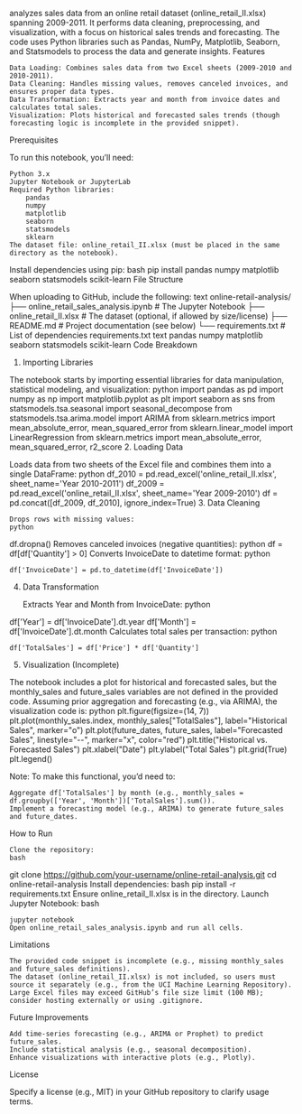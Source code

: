 analyzes sales data from an online retail dataset (online_retail_II.xlsx) spanning 2009-2011. It performs data cleaning, preprocessing, and visualization, with a focus on historical sales trends and forecasting. The code uses Python libraries such as Pandas, NumPy, Matplotlib, Seaborn, and Statsmodels to process the data and generate insights.
Features

    Data Loading: Combines sales data from two Excel sheets (2009-2010 and 2010-2011).
    Data Cleaning: Handles missing values, removes canceled invoices, and ensures proper data types.
    Data Transformation: Extracts year and month from invoice dates and calculates total sales.
    Visualization: Plots historical and forecasted sales trends (though forecasting logic is incomplete in the provided snippet).

Prerequisites

To run this notebook, you’ll need:

    Python 3.x
    Jupyter Notebook or JupyterLab
    Required Python libraries:
        pandas
        numpy
        matplotlib
        seaborn
        statsmodels
        sklearn
    The dataset file: online_retail_II.xlsx (must be placed in the same directory as the notebook).

Install dependencies using pip:
bash
pip install pandas numpy matplotlib seaborn statsmodels scikit-learn
File Structure

When uploading to GitHub, include the following:
text
online-retail-analysis/
├── online_retail_sales_analysis.ipynb  # The Jupyter Notebook
├── online_retail_II.xlsx               # The dataset (optional, if allowed by size/license)
├── README.md                           # Project documentation (see below)
└── requirements.txt                    # List of dependencies
requirements.txt
text
pandas
numpy
matplotlib
seaborn
statsmodels
scikit-learn
Code Breakdown
1. Importing Libraries

The notebook starts by importing essential libraries for data manipulation, statistical modeling, and visualization:
python
import pandas as pd
import numpy as np
import matplotlib.pyplot as plt
import seaborn as sns
from statsmodels.tsa.seasonal import seasonal_decompose
from statsmodels.tsa.arima.model import ARIMA
from sklearn.metrics import mean_absolute_error, mean_squared_error
from sklearn.linear_model import LinearRegression
from sklearn.metrics import mean_absolute_error, mean_squared_error, r2_score
2. Loading Data

Loads data from two sheets of the Excel file and combines them into a single DataFrame:
python
df_2010 = pd.read_excel('online_retail_II.xlsx', sheet_name='Year 2010-2011')
df_2009 = pd.read_excel('online_retail_II.xlsx', sheet_name='Year 2009-2010')
df = pd.concat([df_2009, df_2010], ignore_index=True)
3. Data Cleaning

    Drops rows with missing values:
    python

df.dropna()
Removes canceled invoices (negative quantities):
python
df = df[df['Quantity'] > 0]
Converts InvoiceDate to datetime format:
python

    df['InvoiceDate'] = pd.to_datetime(df['InvoiceDate'])

4. Data Transformation

    Extracts Year and Month from InvoiceDate:
    python

df['Year'] = df['InvoiceDate'].dt.year
df['Month'] = df['InvoiceDate'].dt.month
Calculates total sales per transaction:
python

    df['TotalSales'] = df['Price'] * df['Quantity']

5. Visualization (Incomplete)

The notebook includes a plot for historical and forecasted sales, but the monthly_sales and future_sales variables are not defined in the provided code. Assuming prior aggregation and forecasting (e.g., via ARIMA), the visualization code is:
python
plt.figure(figsize=(14, 7))
plt.plot(monthly_sales.index, monthly_sales["TotalSales"], label="Historical Sales", marker="o")
plt.plot(future_dates, future_sales, label="Forecasted Sales", linestyle="--", marker="x", color="red")
plt.title("Historical vs. Forecasted Sales")
plt.xlabel("Date")
plt.ylabel("Total Sales")
plt.grid(True)
plt.legend()

Note: To make this functional, you’d need to:

    Aggregate df['TotalSales'] by month (e.g., monthly_sales = df.groupby(['Year', 'Month'])['TotalSales'].sum()).
    Implement a forecasting model (e.g., ARIMA) to generate future_sales and future_dates.

How to Run

    Clone the repository:
    bash

git clone https://github.com/your-username/online-retail-analysis.git
cd online-retail-analysis
Install dependencies:
bash
pip install -r requirements.txt
Ensure online_retail_II.xlsx is in the directory.
Launch Jupyter Notebook:
bash

    jupyter notebook
    Open online_retail_sales_analysis.ipynb and run all cells.

Limitations

    The provided code snippet is incomplete (e.g., missing monthly_sales and future_sales definitions).
    The dataset (online_retail_II.xlsx) is not included, so users must source it separately (e.g., from the UCI Machine Learning Repository).
    Large Excel files may exceed GitHub’s file size limit (100 MB); consider hosting externally or using .gitignore.

Future Improvements

    Add time-series forecasting (e.g., ARIMA or Prophet) to predict future_sales.
    Include statistical analysis (e.g., seasonal decomposition).
    Enhance visualizations with interactive plots (e.g., Plotly).

License

Specify a license (e.g., MIT) in your GitHub repository to clarify usage terms.
